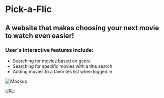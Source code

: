 # Pick-a-Flic
## A website that makes choosing your next movie to watch even easier!

### User's interactive features include:
- Searching for movies based on genre
- Searching for specific movies with a title search
- Adding movies to a favorites list when logged in

![Mockup](.jpg)

URL: